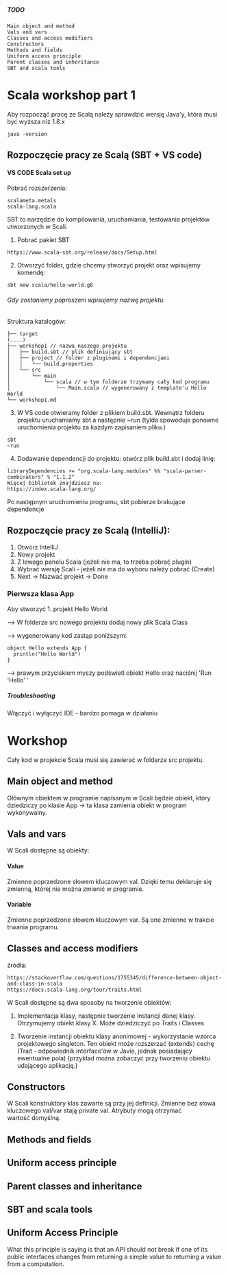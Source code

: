 ##### TODO

    Main object and method
    Vals and vars
    Classes and access modifiers
    Constructors
    Methods and fields
    Uniform access principle
    Parent classes and inheritance
    SBT and scala tools

# Scala workshop part 1

Aby rozpocząć pracę ze Scalą należy sprawdzić wersję Java'y,
 która musi być wyższa niż 1.8.x

```
java -version
```

## Rozpoczęcie pracy ze Scalą (SBT + VS code)
#### VS CODE Scala set up

Pobrać rozszerzenia:

```
scalameta.metals
scala-lang.scala
```

SBT to narzędzie do kompilowania, uruchamiania, testowania projektów utworzonych w Scali. 

1. Pobrać pakiet SBT
```
https://www.scala-sbt.org/release/docs/Setup.html
```

2. Otworzyć folder, gdzie chcemy stworzyć projekt oraz wpisujemy komendę:
```
sbt new scala/hello-world.g8
```
###### Gdy zostaniemy poproszeni wpisujemy nazwę projektu.
Struktura katalogów:
```
├── target
(....)
├── workshop1 // nazwa naszego projektu
│   ├── build.sbt // plik definiujący sbt
│   ├── project // folder z pluginami i dependencjami
│   │   └── build.properties
│   └── src
│       └── main
│           └── scala // w tym folderze trzymamy cały kod programu
│               └── Main.scala // wygenerowany z template'u Hello World
└── workshop1.md
```

3. W VS code otwieramy folder z plikiem build.sbt. Wewnątrz folderu projektu uruchamiamy sbt a następnie ~run (tylda spowoduje ponowne uruchomienia projektu za każdym zapisaniem pliku.)

```
sbt
~run
```

4. Dodawanie dependencji do projektu: otwórz plik build.sbt i dodaj linię:
```
libraryDependencies += "org.scala-lang.modules" %% "scala-parser-combinators" % "1.1.2"
Więcej bibliotek znajdziesz na:
https://index.scala-lang.org/
```
Po następnym uruchomieniu programu, sbt pobierze brakujące dependencje


## Rozpoczęcie pracy ze Scalą (IntelliJ):

1. Otwórz IntelliJ
2. Nowy projekt
3. Z lewego panelu Scala (jeżeli nie ma, to trzeba pobrać plugin)
4. Wybrać wersję Scali - jeżeli nie ma do wyboru należy pobrać (Create)
5. Next -> Nazwać projekt -> Done

### Pierwsza klasa App

Aby stworzyć 1. projekt Hello World
 
--> W folderze src nowego projektu dodaj nowy plik Scala Class

--> wygenerowany kod zastąp poniższym:

```
object Hello extends App {
  println("Hello World")
}
```  

--> prawym przyciskiem myszy podświetl obiekt Hello oraz naciśnij 'Run 'Hello' '

##### Troubleshooting 
Włączyć i wyłączyć IDE - bardzo pomaga w działaniu

# Workshop

Cały kod w projekcie Scala musi się zawierać w folderze src projektu.

## Main object and method

Głównym obiektem w programie napisanym w Scali będzie obiekt, który dziedziczy po klasie App -> ta klasa zamienia obiekt w program wykonywalny.

## Vals and vars

W Scali dostępne są obiekty:
#### Value
Zmienne poprzedzone słowem kluczowym val. Dzięki temu deklaruje się zmienną, której nie można zmienić w programie.

#### Variable 
Zmienne poprzedzone słowem kluczowym var. Są one zmienne w trakcie trwania programu.

<test valsAndVars>

## Classes and access modifiers

źródła:
```
https://stackoverflow.com/questions/1755345/difference-between-object-and-class-in-scala
https://docs.scala-lang.org/tour/traits.html
```

W Scali dostępne są dwa sposoby na tworzenie obiektów:

1) Implementacja klasy, następnie tworzenie instancji danej klasy. Otrzymujemy obiekt klasy X. Może dziedziczyć po Traits i Classes

2) Tworzenie instancji obiektu klasy anonimowej - wykorzystanie wzorca projektowego singleton. Ten obiekt może rozszerzać (extends)  cechę (Trait - odpowiednik interface'ów w Javie, jednak posiadający ewentualne pola) (przykład można zobaczyć przy tworzeniu obiektu udającego aplikację.)

## Constructors
W Scali konstruktory klas zawarte są przy jej definicji. Zmienne bez słowa kluczowego val/var stają private val. Atrybuty mogą otrzymać wartość domyślną. 

## Methods and fields


## Uniform access principle


## Parent classes and inheritance


## SBT and scala tools

## Uniform Access Principle

What this principle is saying is that an API should not break if one of its public interfaces changes from returning a simple value to returning a value from a computation.